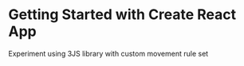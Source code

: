 # Getting Started with Create React App

Experiment using 3JS library with custom movement rule set

